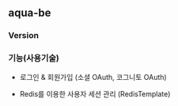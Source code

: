 ## aqua-be

### Version

### 기능(사용기술)

- 로그인 & 회원가입 (소셜 OAuth, 코그니토 OAuth)

- Redis를 이용한 사용자 세션 관리 (RedisTemplate)
